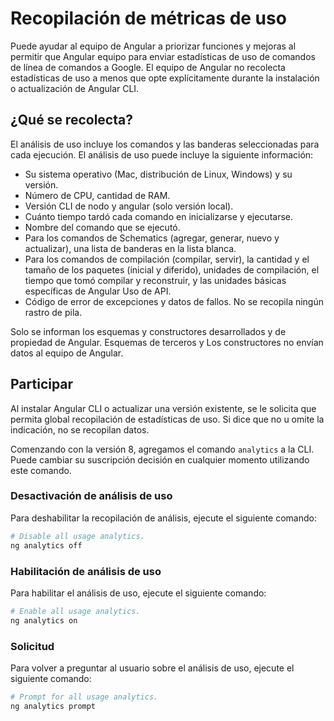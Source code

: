 # Recopilación de métricas de uso
Puede ayudar al equipo de Angular a priorizar funciones y mejoras al permitir que Angular
equipo para enviar estadísticas de uso de comandos de línea de comandos a Google. El equipo de Angular no recolecta
estadísticas de uso a menos que opte explícitamente durante la instalación o actualización de Angular CLI.

## ¿Qué se recolecta?
El análisis de uso incluye los comandos y las banderas seleccionadas para cada ejecución. El análisis de uso puede
incluye la siguiente información:

- Su sistema operativo (Mac, distribución de Linux, Windows) y su versión.
- Número de CPU, cantidad de RAM.
- Versión CLI de nodo y angular (solo versión local).
- Cuánto tiempo tardó cada comando en inicializarse y ejecutarse.
- Nombre del comando que se ejecutó.
- Para los comandos de Schematics (agregar, generar, nuevo y actualizar), una lista de banderas en la lista blanca.
- Para los comandos de compilación (compilar, servir), la cantidad y el tamaño de los paquetes (inicial y diferido),
  unidades de compilación, el tiempo que tomó compilar y reconstruir, y las unidades básicas específicas de Angular
  Uso de API.
- Código de error de excepciones y datos de fallos. No se recopila ningún rastro de pila.

Solo se informan los esquemas y constructores desarrollados y de propiedad de Angular. Esquemas de terceros y
Los constructores no envían datos al equipo de Angular.

## Participar
Al instalar Angular CLI o actualizar una versión existente, se le solicita que permita global
recopilación de estadísticas de uso. Si dice que no u omite la indicación, no se recopilan datos.

Comenzando con la versión 8, agregamos el comando `analytics` a la CLI. Puede cambiar su suscripción
decisión en cualquier momento utilizando este comando.

### Desactivación de análisis de uso
Para deshabilitar la recopilación de análisis, ejecute el siguiente comando:

```bash
# Disable all usage analytics.
ng analytics off
```

### Habilitación de análisis de uso
Para habilitar el análisis de uso, ejecute el siguiente comando:

```bash
# Enable all usage analytics.
ng analytics on
```

### Solicitud
Para volver a preguntar al usuario sobre el análisis de uso, ejecute el siguiente comando:

```bash
# Prompt for all usage analytics.
ng analytics prompt
```
